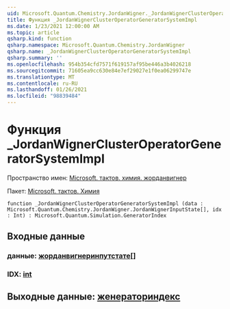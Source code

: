 ```yaml
---
uid: Microsoft.Quantum.Chemistry.JordanWigner._JordanWignerClusterOperatorGeneratorSystemImpl
title: Функция _JordanWignerClusterOperatorGeneratorSystemImpl
ms.date: 1/23/2021 12:00:00 AM
ms.topic: article
qsharp.kind: function
qsharp.namespace: Microsoft.Quantum.Chemistry.JordanWigner
qsharp.name: _JordanWignerClusterOperatorGeneratorSystemImpl
qsharp.summary: ''
ms.openlocfilehash: 954b354cfd7571f619157af95be446a3b4026218
ms.sourcegitcommit: 71605ea9cc630e84e7ef29027e1f0ea06299747e
ms.translationtype: MT
ms.contentlocale: ru-RU
ms.lasthandoff: 01/26/2021
ms.locfileid: "98839484"
---
```

# <a name="_jordanwignerclusteroperatorgeneratorsystemimpl-function"></a>Функция _JordanWignerClusterOperatorGeneratorSystemImpl

Пространство имен: [Microsoft. тактов. химия. жорданвигнер](xref:Microsoft.Quantum.Chemistry.JordanWigner)

Пакет: [Microsoft. тактов. Химия](https://nuget.org/packages/Microsoft.Quantum.Chemistry)




```qsharp
function _JordanWignerClusterOperatorGeneratorSystemImpl (data : Microsoft.Quantum.Chemistry.JordanWigner.JordanWignerInputState[], idx : Int) : Microsoft.Quantum.Simulation.GeneratorIndex
```


## <a name="input"></a>Входные данные

### <a name="data--jordanwignerinputstate"></a>данные: [жорданвигнеринпутстате](xref:Microsoft.Quantum.Chemistry.JordanWigner.JordanWignerInputState)[]




### <a name="idx--int"></a>IDX: [int](xref:microsoft.quantum.lang-ref.int)





## <a name="output--generatorindex"></a>Выходные данные: [женераториндекс](xref:Microsoft.Quantum.Simulation.GeneratorIndex)

